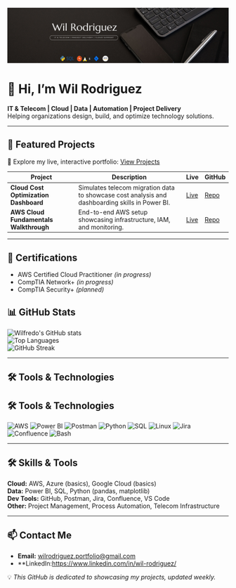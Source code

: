 ![Portfolio Banner](https://raw.githubusercontent.com/wilrodriguez-portfolio/wilrodriguez-portfolio/refs/heads/main/BLack%20Minimalist%20Banner.wilrodriguezportfolio.png)

# 👋 Hi, I’m Wil Rodriguez  
**IT & Telecom | Cloud | Data | Automation | Project Delivery**  
Helping organizations design, build, and optimize technology solutions.

---

## 🚀 Featured Projects  
📌 Explore my live, interactive portfolio: [View Projects](#)

| Project | Description | Live | GitHub |
|---------|-------------|------|--------|
| **Cloud Cost Optimization Dashboard** | Simulates telecom migration data to showcase cost analysis and dashboarding skills in Power BI. | [Live](#) | [Repo](#) |
| **AWS Cloud Fundamentals Walkthrough** | End-to-end AWS setup showcasing infrastructure, IAM, and monitoring. | [Live](#) | [Repo](#) |

---

## 📜 Certifications

- AWS Certified Cloud Practitioner *(in progress)*
- CompTIA Network+ *(in progress)*
- CompTIA Security+ *(planned)*


## 📊 GitHub Stats  
![Wilfredo's GitHub stats](https://github-readme-stats.vercel.app/api?username=wilrodriguez-portfolio&show_icons=true&theme=radical)  
![Top Languages](https://github-readme-stats.vercel.app/api/top-langs/?username=wilrodriguez-portfolio&layout=compact&theme=radical)  
![GitHub Streak](https://streak-stats.demolab.com?user=wilrodriguez-portfolio&theme=radical&border_radius=4.5)

---

## 🛠 Tools & Technologies  
## 🛠 Tools & Technologies

![AWS](https://img.shields.io/badge/-AWS-05122A?style=flat&logo=amazon-aws)
![Power BI](https://img.shields.io/badge/-Power%20BI-05122A?style=flat&logo=power-bi)
![Postman](https://img.shields.io/badge/-Postman-05122A?style=flat&logo=postman)
![Python](https://img.shields.io/badge/-Python-05122A?style=flat&logo=python)
![SQL](https://img.shields.io/badge/-SQL-05122A?style=flat&logo=postgresql)
![Linux](https://img.shields.io/badge/-Linux-05122A?style=flat&logo=linux)
![Jira](https://img.shields.io/badge/-Jira-05122A?style=flat&logo=jira)
![Confluence](https://img.shields.io/badge/-Confluence-05122A?style=flat&logo=confluence)
![Bash](https://img.shields.io/badge/-Bash-05122A?style=flat&logo=gnu-bash&logoColor=white)

---

## 🛠 Skills & Tools

**Cloud:** AWS, Azure (basics), Google Cloud (basics)  
**Data:** Power BI, SQL, Python (pandas, matplotlib)  
**Dev Tools:** GitHub, Postman, Jira, Confluence, VS Code  
**Other:** Project Management, Process Automation, Telecom Infrastructure

---

## 📫 Contact Me

- **Email:** [wilrodriguez.portfolio@gmail.com](mailto:wilrodriguez.portfolio@gmail.com)  
- **LinkedIn:https://www.linkedin.com/in/wil-rodriguez/  




💡 *This GitHub is dedicated to showcasing my projects, updated weekly.*

